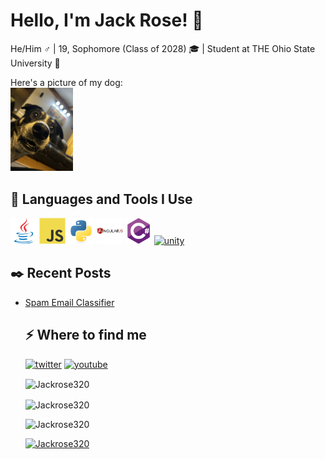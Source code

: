 <h1>Hello, I'm Jack Rose! 👋</h1>
<p>He/Him ♂️ | 19, Sophomore (Class of 2028) 🎓 | Student at THE Ohio State University 🎒</p>
<p> Here's a picture of my dog: <br>
<img src="https://raw.githubusercontent.com/Jackrose320/Jackrose320/refs/heads/main/IMG_0153.jpg" alt="dawg" width=100></p>

<h2>🚀 Languages and Tools I Use</h2>
<p><a target="_blank" href="https://raw.githubusercontent.com/devicons/devicon/master/icons/java/java-original.svg" style="display: inline-block;"><img src="https://raw.githubusercontent.com/devicons/devicon/master/icons/java/java-original.svg" alt="java" width="42" height="42" /></a>
<a target="_blank" href="https://raw.githubusercontent.com/devicons/devicon/master/icons/javascript/javascript-original.svg" style="display: inline-block;"><img src="https://raw.githubusercontent.com/devicons/devicon/master/icons/javascript/javascript-original.svg" alt="javascript" width="42" height="42" /></a>
<a target="_blank" href="https://raw.githubusercontent.com/devicons/devicon/master/icons/python/python-original.svg" style="display: inline-block;"><img src="https://raw.githubusercontent.com/devicons/devicon/master/icons/python/python-original.svg" alt="python" width="42" height="42" /></a>
<a target="_blank" href="https://raw.githubusercontent.com/devicons/devicon/master/icons/angularjs/angularjs-original-wordmark.svg" style="display: inline-block;"><img src="https://raw.githubusercontent.com/devicons/devicon/master/icons/angularjs/angularjs-original-wordmark.svg" alt="angularjs" width="42" height="42" /></a>
<a target="_blank" href="https://raw.githubusercontent.com/devicons/devicon/master/icons/csharp/csharp-original.svg" style="display: inline-block;"><img src="https://raw.githubusercontent.com/devicons/devicon/master/icons/csharp/csharp-original.svg" alt="csharp" width="42" height="42" /></a>
<a target="_blank" href="https://www.vectorlogo.zone/logos/unity3d/unity3d-icon.svg" style="display: inline-block;"><img src="https://www.vectorlogo.zone/logos/unity3d/unity3d-icon.svg" alt="unity" width="42" height="42" /></a></p>
<h2>✒️ Recent Posts</h2>
<ul>
<li><a target="_blank" href="https://github.com/Jackrose320/Spam-Classifier">Spam Email Classifier</a></li>
<h2>⚡️ Where to find me</h2>
<p><a target="_blank" href="https://twitter.com/twitter.com/__ra4__" style="display: inline-block;"><img src="https://img.shields.io/badge/twitter-x?style=for-the-badge&logo=x&logoColor=white&color=%230f1419" alt="twitter" /></a>
<a target="_blank" href="https://www.youtube.com/https://www.youtube.com/@projectRA4" style="display: inline-block;"><img src="https://img.shields.io/badge/youtube-logo?style=for-the-badge&logo=youtube&logoColor=white&color=%23cc0000" alt="youtube" /></a></p>
<p><img align="center" src="https://github-readme-stats.vercel.app/api?username=Jackrose320&theme=ambient_gradient&show_icons=true" alt="Jackrose320" /></p>
<p><img align="center" src="https://github-readme-streak-stats.herokuapp.com/?user=Jackrose320&" alt="Jackrose320" /></p>
<p><img src="https://github-readme-stats.vercel.app/api/top-langs?username=Jackrose320&show_icons=true&locale=en&layout=compact" alt="Jackrose320" /></p>
<p><a href="https://github.com/ryo-ma/github-profile-trophy"><img src="https://github-profile-trophy.vercel.app/?username=Jackrose320" alt="Jackrose320" /></a></p>
